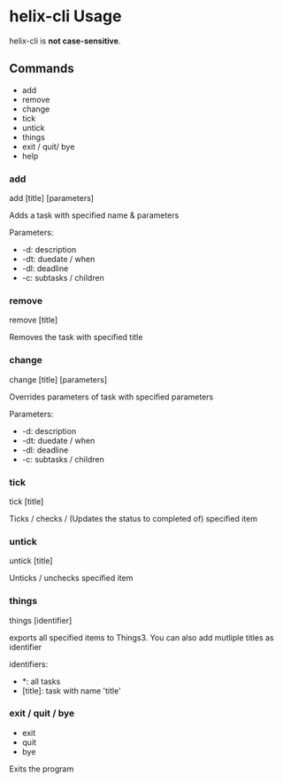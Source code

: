 # helix-cli Usage

helix-cli is <b>not case-sensitive</b>.

## Commands

- add
- remove
- change
- tick
- untick
- things
- exit / quit/ bye
- help

### add
add [title] [parameters]

Adds a task with specified name & parameters

Parameters:

- -d: description
- -dt: duedate / when
- -dl: deadline
- -c: subtasks / children

### remove
remove [title]

Removes the task with specified title

### change
change [title] [parameters]

Overrides parameters of task with specified parameters

Parameters:

- -d: description
- -dt: duedate / when
- -dl: deadline
- -c: subtasks / children

### tick
tick [title]

Ticks / checks / (Updates the status to completed of) specified item

### untick
untick [title]

Unticks / unchecks specified item

### things
things [identifier]

exports all specified items to Things3. You can also add mutliple titles as identifier

identifiers:
- *: all tasks
- [title]: task with name 'title'

### exit / quit / bye
- exit
- quit
- bye

Exits the program
